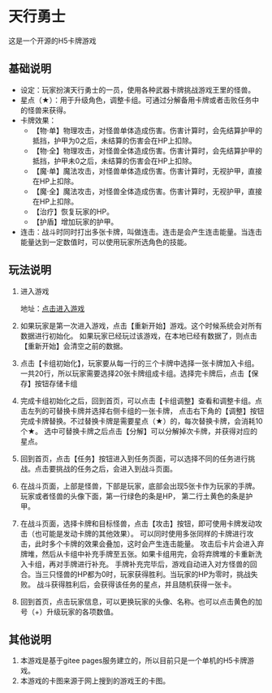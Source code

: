 # 天行勇士
这是一个开源的H5卡牌游戏
## 基础说明
+ 设定：玩家扮演天行勇士的一员，使用各种武器卡牌挑战游戏王里的怪兽。
+ 星点（★）：用于升级角色，调整卡组。可通过分解备用卡牌或者击败任务中的怪兽来获得。
+ 卡牌效果：
	+ 【物·单】物理攻击，对怪兽单体造成伤害。伤害计算时，会先结算护甲的抵挡，护甲为0之后，未结算的伤害会在HP上扣除。
	+ 【物·全】物理攻击，对怪兽全体造成伤害。伤害计算时，会先结算护甲的抵挡，护甲未0之后，未结算的伤害会在HP上扣除。
	+ 【魔·单】魔法攻击，对怪兽单体造成伤害。伤害计算时，无视护甲，直接在HP上扣除。
	+ 【魔·全】魔法攻击，对怪兽全体造成伤害。伤害计算时，无视护甲，直接在HP上扣除。
	+ 【治疗】恢复玩家的HP。
	+ 【护盾】增加玩家的护甲。
+ 连击：战斗时同时打出多张卡牌，叫做连击。连击是会产生连击能量。当连击能量达到一定数值时，可以使用玩家所选角色的技能。

## 玩法说明

1. 进入游戏

	地址：[点击进入游戏](https://castle14.gitee.io/skycard/html/index.html)

2. 如果玩家是第一次进入游戏，点击【重新开始】游戏。这个时候系统会对所有数据进行初始化。
如果玩家已经玩过该游戏，在本地已经有数据了，则点击【重新开始】会清空之前的数据。

3. 点击【卡组初始化】，玩家要从每一行的三个卡牌中选择一张卡牌加入卡组。
一共20行，所以玩家需要选择20张卡牌组成卡组。选择完卡牌后，点击【保存】按钮存储卡组

4. 完成卡组初始化之后，回到首页，可以点击【卡组调整】查看和调整卡组。点击左列的可替换卡牌并选择右侧卡组的一张卡牌，
点击右下角的【调整】按钮完成卡牌替换。不过替换卡牌是需要星点（★）的，每次替换卡牌，会消耗10个★。
选中可替换卡牌之后点击【分解】可以分解掉次卡牌，并获得对应的星点。

5. 回到首页，点击【任务】按钮进入到任务页面，可以选择不同的任务进行挑战。点击要挑战的任务之后，会进入到战斗页面。

6. 在战斗页面，上部是怪兽，下部是玩家，底部会出现5张卡作为玩家的手牌。玩家或者怪兽的头像下面，第一行绿色的条是HP，
第二行土黄色的条是护甲。

7. 在战斗页面，选择卡牌和目标怪兽，点击【攻击】按钮，即可使用卡牌发动攻击（也可能是发动卡牌的其他效果）。
可以同时使用多张同样的卡牌进行攻击，此时多个卡牌的效果会叠加，这时会产生连击能量。
攻击后卡片会进入弃牌堆，然后从卡组中补充手牌至五张。如果卡组用完，会将弃牌堆的卡重新洗入卡组，再对手牌进行补充。
手牌补充完毕后，游戏自动进入对方怪兽的回合。当三只怪兽的HP都为0时，玩家获得胜利。当玩家的HP为零时，挑战失败。
战斗获得胜利后，会获得该任务的星点，并且随机获得一张卡。

8. 回到首页，点击玩家信息，可以更换玩家的头像、名称。也可以点击黄色的加号（+）升级玩家的各项数值。


## 其他说明
1. 本游戏是基于gitee pages服务建立的，所以目前只是一个单机的H5卡牌游戏。
2. 本游戏的卡图来源于网上搜到的游戏王的卡图。
